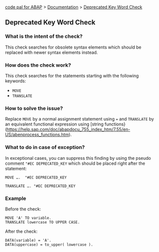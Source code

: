 [code pal for ABAP](../../README.md) > [Documentation](../check_documentation.md) > [Deprecated Key Word Check](deprecated-key-word.md)

## Deprecated Key Word Check

### What is the intent of the check?

This check searches for obsolete syntax elements which should be replaced with newer syntax elements instead.

### How does the check work?

This check searches for the statements starting with the following keywords:

* `MOVE`
* `TRANSLATE`

### How to solve the issue?

Replace `MOVE` by a normal assignment statement using `=` and `TRANSLATE` by an equivalent functional expression using [string functions}(https://help.sap.com/doc/abapdocu_755_index_htm/7.55/en-US/abenprocess_functions.htm).

### What to do in case of exception?

In exceptional cases, you can suppress this finding by using the pseudo comment `"#EC DEPRECATED_KEY` which should be placed right after the statement:

```abap
MOVE ….  "#EC DEPRECATED_KEY

TRANSLATE …. "#EC DEPRECATED_KEY
```

### Example


Before the check:

```abap
MOVE 'A' TO variable.
TRANSLATE lowercase TO UPPER CASE.
```

After the check:

```abap
DATA(variable) = 'A'.
DATA(uppercase) = to_upper( lowercase ).
```

